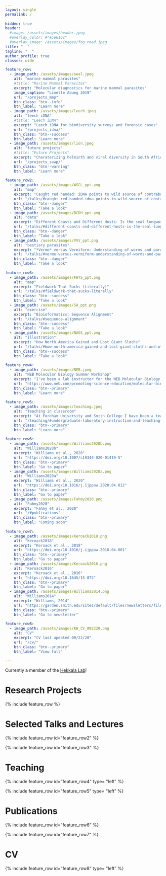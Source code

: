 ```yaml
---
layout: single
permalink: / 
     
hidden: true
header:
  #image: /assets/images/header.jpeg
  #overlay_color: #"#5e616c"
  #overlay_image: /assets/images/fog_road.jpeg
title: "  "
tagline: "  "   
author_profile: true
classes: wide

feature_row:
  - image_path: /assets/images/seal.jpeg
    alt: "marine mammal parasites"
    #title: "Marine Mammal Parasites"
    excerpt: "Molecular diagnostics for marine mammal parasites"
    image_caption: "Linelle Abueg 2019"
    url: "/projects_mmp"
    btn_class: "btn--info"
    btn_label: "Learn more"
  - image_path: /assets/images/leech.jpeg
    alt: "leech iDNA"
    #title: "Leech iDNA"
    excerpt: "Leech iDNA for biodiversity surveys and forensic cases"
    url: "/projects_idna/"
    btn_class: "btn--success"
    btn_label: "Learn more"
  - image_path: /assets/images/lion.jpeg
    alt: "future projects"
    #title: "Future Projects"
    excerpt: "Charaterizing helminth and viral diversity in South African wildlife"
    url: "/projects_sawp/"
    btn_class: "btn--warning"
    btn_label: "Learn more"
    
feature_row2:
  - image_path: /assets/images/WSCL_ppt.png
    alt: "map"
    excerpt: "Caught red handed: iDNA points to wild source of contraband leeches"
    url: "/talks/#caught-red-handed-idna-points-to-wild-source-of-contraband-leeches"
    btn_class: "btn--danger"
    btn_label: "Take a look"
  - image_path: /assets/images/DCDH_ppt.png
    alt: "data"
    excerpt: "Different Coasts and Different Hosts: Is the seal lungworm *Otostrongylus circumlitus* becoming two species?"
    url: "/talks/#different-coasts-and-different-hosts-is-the-seal-lungworm-otostrongylus-circumlitus-becoming-two-species"
    btn_class: "btn--danger"
    btn_label: "Take a look"
  - image_path: /assets/images/VVV_ppt.png
    alt: "bestiary parasites"
    excerpt: "*Verme* versus Vermiform: Understanding of worms and parasites through history"
    url: "/talks/#verme-versus-vermiform-understanding-of-worms-and-parasites-through-history"
    btn_class: "btn--danger"
    btn_label: "Take a look"
    
feature_row3:
  - image_path: /assets/images/FWTS_ppt.png
    alt: "map"
    excerpt: "Fieldwork That Sucks (Literally)"
    url: "/talks/#fieldwork-that-sucks-literally"
    btn_class: "btn--success"
    btn_label: "Take a look"
  - image_path: /assets/images/SA_ppt.png
    alt: "exercise"
    excerpt: "Bioinformatics: Sequence Alignment"
    url: "/talks/#sequence-alignment"
    btn_class: "btn--success"
    btn_label: "Take a look"
  - image_path: /assets/images/NAGS_ppt.png
    alt: "illustration"
    excerpt: "How North America Gained and Lost Giant Sloths"
    url: "/talks/#how-north-america-gained-and-lost-giant-sloths-and-other-stories-of-the-formation-of-the-isthmus-of-panama"
    btn_class: "btn--success"
    btn_label: "Take a look"
    
feature_row4:
  - image_path: /assets/images/NEB.jpeg
    alt: "NEB Molecular Biology Summer Workshop"
    excerpt: "I've been a lab instructor for the NEB Molecular Biology Summer Workshop since 2013. If you're interested in learning hands on molecular biology in two weeks, check it out!"
    url: "https://www.neb.com/promoting-science-education/molecular-biology-summer-workshops"
    btn_class: "btn--primary"
    btn_label: "Learn more"
    
feature_row5:
  - image_path: /assets/images/teaching.jpeg
    alt: "Teaching in classroom"
    excerpt: "At Fordham University and Smith College I have been a teaching assistant and lab instructor for several courses."
    url: "/teaching/#undergraduate-laboratory-instruction-and-teaching-assistantships"
    btn_class: "btn--primary"
    btn_label: "Learn more"
    
feature_row6:
  - image_path: /assets/images/Williams2020b.png
    alt: "Williams2020b"
    excerpt: "Williams et al., 2020"
    url: "https://doi.org/10.1007/s10344-020-01419-5"
    btn_class: "btn--primary"
    btn_label: "Go to paper"
  - image_path: /assets/images/Williams2020a.png
    alt: "Williams2020a"
    excerpt: "Williams et al., 2020"
    url: "https://doi.org/10.1016/j.ijppaw.2020.04.012"
    btn_class: "btn--primary"
    btn_label: "Go to paper"
  - image_path: /assets/images/Fahmy2020.png
    alt: "Fahmy2020"
    excerpt: "Fahmy et al., 2020"
    url: "/#publications"
    btn_class: "btn--primary"
    btn_label: "Coming soon"
    
feature_row7:
  - image_path: /assets/images/Keroack2018.png
    alt: "Keroack2018"
    excerpt: "Keroack et al., 2018"
    url: "https://doi.org/10.1016/j.ijppaw.2018.04.001"
    btn_class: "btn--primary"
    btn_label: "Go to paper"
  - image_path: /assets/images/Keroack2016.png
    alt: "Keroack2016"
    excerpt: "Keroack et al., 2016"
    url: "https://doi.org/10.1645/15-872"
    btn_class: "btn--primary"
    btn_label: "Go to paper"
  - image_path: /assets/images/Williams2014.png
    alt: "Williams2014"
    excerpt: "Williams, 2014"
    url: "https://garden.smith.edu/sites/default/files/newsletters/files/newsfall14.pdf"
    btn_class: "btn--primary"
    btn_label: "Go to newsletter"
    
feature_row8:
  - image_path: /assets/images/KW_CV_092220.png
    alt: "CV"
    excerpt: "CV last updated 09/22/20"
    url: "/cv/"
    btn_class: "btn--primary"
    btn_label: "View full"
 
---
```


Currently a member of the [Hekkala Lab](https://hekkalalab.wordpress.com/people/about/)!

# Research Projects

{% include feature_row %}

# Selected Talks and Lectures

{% include feature_row id="feature_row2" %}

{% include feature_row id="feature_row3" %}

# Teaching

{% include feature_row id="feature_row4" type= "left" %}

{% include feature_row id="feature_row5" type= "left" %}

# Publications

{% include feature_row id="feature_row6" %}

{% include feature_row id="feature_row7" %}

# CV

{% include feature_row id="feature_row8" type= "left" %}

